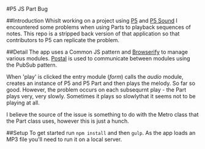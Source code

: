 #P5 JS Part Bug

##Introduction 
Whislt working on a project using [P5](https://p5js.org/) and [P5 Sound](https://p5js.org/reference/#/libraries/p5.sound) I encountered some problems when using Parts to playback sequences of notes. This repo is a stripped back version of that application so that contributors to P5 can replicate the problem. 

##Detail
The app uses a Common JS pattern and [Browserify](http://browserify.org/) to manage various modules. [Postal](https://github.com/postaljs) is used to communicate between modules using the PubSub pattern. 

When 'play' is clicked the entry module (_form_) calls the _audio_ module, creates an instance of P5 and P5 Part and then plays the melody. So far so good. However, the problem occurs on each subsequrnt play - the Part plays very, very slowly. Sometimes it plays so slowlythat it seems not to be playing at all.

I believe the source of the issue is something to do with the Metro class that the Part class uses, however this is just a hunch. 

##Setup
To get started run `npm install` and then `gulp`.
As the app loads an MP3 file you'll need to run it on a local server.
